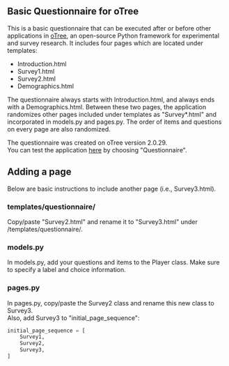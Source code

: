 ## Basic Questionnaire for oTree

This is a basic questionnaire that can be executed after or before other applications in [oTree](http://www.otree.org/), an open-source Python framework for experimental and survey research.
It includes four pages which are located under templates:

- Introduction.html
- Survey1.html
- Survey2.html
- Demographics.html

The questionnaire always starts with Introduction.html, and always ends with a Demographics.html.
Between these two pages, the application randomizes other pages included under templates as "Survey*.html" and incorporated in models.py and pages.py.
The order of items and questions on every page are also randomized.  
  
The questionnaire was created on oTree version 2.0.29.  
You can test the application [here](https://otree-questionnaire.herokuapp.com) by choosing "Questionnaire".

## Adding a page
Below are basic instructions to include another page (i.e., Survey3.html).

### templates/questionnaire/
Copy/paste "Survey2.html" and rename it to "Survey3.html" under /templates/questionnaire/.

### models.py
In models.py, add your questions and items to the Player class. Make sure to specify a label and choice information.

### pages.py
In pages.py, copy/paste the Survey2 class and rename this new class to Survey3.  
Also, add Survey3 to "initial_page_sequence":  
```python
initial_page_sequence = [
    Survey1,
    Survey2,
    Survey3,
]
```
